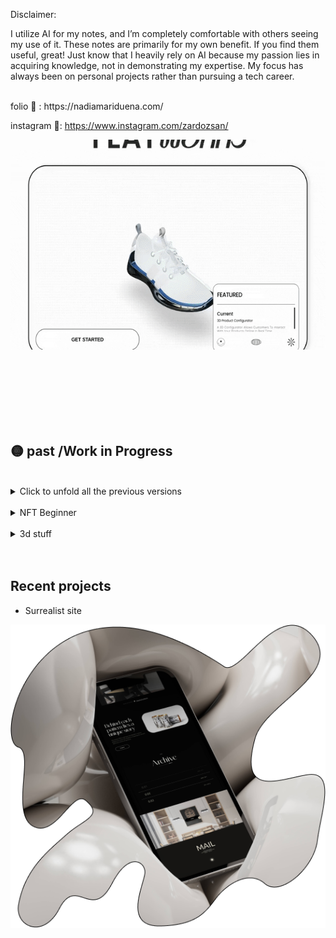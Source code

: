 Disclaimer:

I utilize AI for my notes, and I’m completely comfortable with others seeing my use of it. These notes are primarily for my own benefit. If you find them useful, great! Just know that I heavily rely on AI because my passion lies in acquiring knowledge, not in demonstrating my expertise. My focus has always been on personal projects rather than pursuing a tech career.

<!--  <div style="display: flex; flex-direction: row;">
 <img src="cyclop-smile.svg" width="80" height="80"/>
 <img src="cyclop-smile.svg" width="80" height="80"/>
  <img src="cyclop-smile.svg" width="80" height="80"/>
![ezgif com-gif-maker (1)](https://user-images.githubusercontent.com/58809268/213820483-0046ca3e-5500-4116-96d1-4b64e01479ed.gif)

</div>  

 

-->
 
 
<br>
folio 🦄 :  https://nadiamariduena.com/

instagram 🌋: https://www.instagram.com/zardozsan/

[<img src="213819211-536eacd9-8629-49e8-9aaf-e264d94a9a05.gif"/>](https://camaie-furniture-st.netlify.app/) 

<br>
<br>

 

<!--  

Work in progress

 1. #### Stack:
2. 
3. react | redux  | mysql | stripe | apache |  strapi | redux-toolkit | framer-motion 
4. 
5. https://github.com/nadiamariduena/eshop-strapi-duplicate
6. 
7. https://user-images.githubusercontent.com/58809268/232027103-14dadce3-7433-4857-8f3d-b00156ccc992.mp4
8. 
9. 
10. 

 

-->
 
 

 
<br>
<br>



  
 
  
 <br>
  <br>
  
## 🟡 past /Work in Progress 

 <br>

<details>
<summary>Click to unfold all the previous versions</summary> 
 

 ##   Work in Progress 

 🟠 April, 2024 (3D multiplayer mobile shooter game)

 This project is a 3D multiplayer mobile shooter game built using Playroom and React Three Fiber, offering immersive gameplay experiences on mobile devices.
 
 [<img src="Ellipse 1.png"/>](https://game00-work-in-progress.netlify.app/#r=RIAB1) 


 
 



  <div style="display: flex; flex-direction: row;">

 

In Progress
Test the progress: here 🦄 https://game00-work-in-progress.netlify.app/

 [<img src="h.gif"/>](https://game00-work-in-progress.netlify.app/) 


 
<br><br><br>

  [<img src="213819211-536eacd9-8629-49e8-9aaf-e264d94a9a05.gif"/>](https://camaie-furniture-st.netlify.app/) 

 

  
<br>
<br>
 

 🟠 Nov 6, 2022 (draggable component)
 https://nemu-mobile-store.netlify.app/
 
 <br>

https://user-images.githubusercontent.com/58809268/200151365-e9cddb02-9aa6-4c20-af36-e8c8839aff25.mp4

 <br>
</details>      
   
 

  
 
<br> 
 

 

<details>
<summary>NFT Beginner</summary> 
   
<br>

# <a href="https://emoji.gg/emoji/1385-metamask"><img src="https://emoji.gg/assets/emoji/1385-metamask.png" width="64px" height="64px" alt="metamask"></a>
   
### OpenSea marketplace [repo](https://github.com/nadiamariduena/opensea-marketplace)  
#### Stack: Blockchain Web 3.0 App with  Next.js | Sanity.io | thirdweb | Tailwind | Alchemy
   
 
 [<img src="preview-image.webp"/>](https://opensea-clone-nadia-mariduena-exercise.vercel.app/) 
   
  <br>
   
     
[<img src="camaie-furniture_e-store.gif"/>](https://camaie-furniture-st.netlify.app/) 

   <br>  
</details>    

<br>


<details>
<summary>3d stuff</summary> 
   
<br>

**CREDITS:** Barcelona Chair inspired by **Mies Van der Rohe**


      
   [<img src="CHAIR_blender-3d-threejs.gif"/>](https://preview-volkanuve.vercel.app/furniture) 
   [<img src="study1_chairMarcelBreuer_eeveTest.jpg"/>](https://preview-volkanuve.vercel.app/furniture)
   
 
   <br>

 
   
</details>

<br>
<br>

## Recent projects 

- Surrealist site

 [<img src="phone11-.png"/>](https://meyoko.com/) 

 
   
<br>
<br>
 
